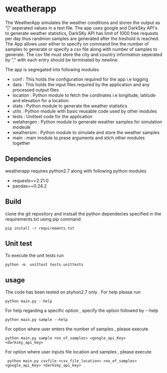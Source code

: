 # weatherapp
The WeatherApp simulates the weather conditions and stores the output as "|" seperated values in a text file. The app uses google and DarkSky API's to generate weather statistics, DarkSKy API has limit of 1000 free requests per day thus randmon samples are generated after the treshold is reached. The App allows user either to specify on command line the number of samples to generate or specify a csv file along with number of samples to generate. The csv file must store the city and country information seperated by "," with each entry should be terminated by newline. 

The app is segregated into following modules

- conf : This holds the configuration required for the app i.e logging
- data : This holds the input files required by the application and any processed output files
- location : Python module to fetch the cordinates i.e longitude, latitude and elevation for a location.
- stats : Python module to generate the weather statistics
- utils : Python module with basic reusable code used by other modules
- tests : Unittest code for the application
- wetahergen : Python module to generate weather samples for simulation modeule
- weathersim : Python module to simulate and store the weather samples 
- main : main module to prase arguments and stich other modules together

## Dependencies 
weatherapp requires python2.7 along with following python modules
- requests==2.21.0
- pandas==0.24.2

## Build
clone the git repository and instsall the python dependecies specified in the requirements.txt using pip command
```
pip install -r requirements.txt
```
## Unit test
To execute the unit tests run 
```
python -m  unittest tests.unittests
```
## usage
The code has been tested on ptyhon2.7 only . For help please run 
```
python main.py --help
```

For help regarding a specific option , specify the option followed by --help  
```
python main.py sample --help
```
For option where user enters the number of samples , please execute 
 ```
 python main.py sample <no_of_samples> <google_api_Key> <darksky_api_key>
 ```
For option where user  inputs file location and samples , please execute 
 ```
  python main.py csvfile <csv_file_location> <no_of_samples> <google_api_Key> <darksky_api_key>
 ```



  



